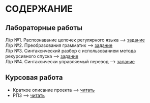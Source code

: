 # СОДЕРЖАНИЕ
## Лабораторные работы
Л/р №1. Распознавание цепочек регулярного языка --> [задание](https://github.com/ONDubovickaya/bmstu_cc/blob/main/compiler14/%D0%9B%D0%B0%D0%B1%D0%BE%D1%80%D0%B0%D1%82%D0%BE%D1%80%D0%BD%D0%B0%D1%8F%20%D1%80%D0%B0%D0%B1%D0%BE%D1%82%D0%B0%20%E2%84%96%201.pdf) <br />
Л/р №2. Преобразования грамматик --> [задание](https://github.com/ONDubovickaya/bmstu_cc/blob/main/compiler24/%D0%9B%D0%B0%D0%B1%D0%BE%D1%80%D0%B0%D1%82%D0%BE%D1%80%D0%BD%D0%B0%D1%8F%20%D1%80%D0%B0%D0%B1%D0%BE%D1%82%D0%B0%20%E2%84%96%202.pdf) <br />
Л/р №3. Синтаксический разбор с использованием метода рекурсивного спуска --> [задание](https://github.com/ONDubovickaya/bmstu_cc/blob/main/compiler34/%D0%9B%D0%B0%D0%B1%D0%BE%D1%80%D0%B0%D1%82%D0%BE%D1%80%D0%BD%D0%B0%D1%8F%20%D1%80%D0%B0%D0%B1%D0%BE%D1%82%D0%B0%20%E2%84%96%203.pdf) <br />
Л/р №4. Синтаксически управляемый перевод --> [задание](https://github.com/ONDubovickaya/bmstu_cc/blob/main/compiler44/lab4.pdf) <br />
## Курсовая работа
* Краткое описание проекта --> [читать](https://github.com/ONDubovickaya/bmstu_cc/blob/main/course_work/README.md) <br/>
* РПЗ --> [читать](https://github.com/ONDubovickaya/bmstu_cc/blob/main/course_work/RPZ_CC.pdf)
